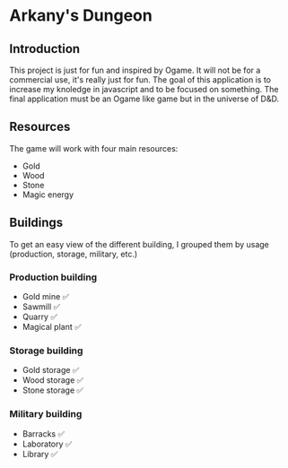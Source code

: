 # Arkany's Dungeon

## Introduction

This project is just for fun and inspired by Ogame. It will not be for a commercial use, it's really just for fun. The goal of this application is to increase my knoledge in javascript and to be focused on something. The final application must be an Ogame like game but in the universe of D&D.

## Resources

The game will work with four main resources:

- Gold
- Wood
- Stone
- Magic energy

## Buildings

To get an easy view of the different building, I grouped them by usage (production, storage, military, etc.)

### Production building

- Gold mine ✅
- Sawmill ✅
- Quarry ✅
- Magical plant ✅

### Storage building

- Gold storage ✅
- Wood storage ✅
- Stone storage ✅

### Military building

- Barracks ✅
- Laboratory ✅
- Library ✅
